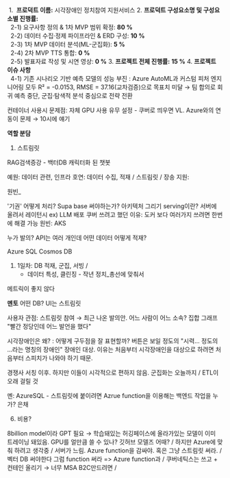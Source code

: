  1.  **프로덕트 이름:** 시각장애인 정치참여 지원서비스
2. **프로덕트 구성요소명 및 구성요소별 진행률:**  
      2-1) 요구사항 정의 & 1차 MVP 범위 확정: **80 %**  
      2-2) 데이터 수집·정제 파이프라인 & ERD 구성: **10 %**  
      2-3) 1차 MVP 데이터 분석(ML-군집화): **5 %**  
      2-4) 2차 MVP TTS 통합: **0 %**  
      2-5) 발표자료 작성 및 시연 영상: **0 %**
3. **프로젝트 전체 진행률:** **15 %**
4. **프로젝트 이슈 사항**  
      4-1) 기존 시나리오 기반 예측 모델의 성능 부진 : Azure AutoML과 커스텀 피처 엔지니어링 모두 R² = -0.0153, RMSE = 37.16(교차검증)으로 목표치 미달 → 팀 합의로 회귀 예측 중단, 군집·탐색적 분석 중심으로 전략 전환

컨테이너 사용시 문제점: 자체 GPU 사용 유무 설정 - 쿠버로 띄우면 VL. Azure와의 연동이 문제 → 10시에 얘기

**역할 분담**

1. 스트림릿


RAG검색증강 - 백터DB
캐릭터화 된 챗봇

예원: 데이터 관련, 인프라
호연: 데이터 수집, 적재 / 스트림릿 / 장송
지원: 

원빈_

'기권' 어떻게 처리?
Supa base 써야하는가? 
아키텍처 그리기
serving이란? 서버에 올려서 레이턴시 ex) LLM 배포
쿠버 쓰려고 했던 이유: 도커 보다 여러가지 쓰려면 한번에 해결 가능
원빈: AKS

누가 발의? API는 여러 개인데 어떤 데이터 어떻게 적재?

Azure SQL
Cosmos DB

1. 1일차: DB 적재, 군집, 서빙 / 
     - 데이터 특성, 클린징 - 작년 정치_총선에 맞춰서 


메트릭이 좋지 않다

**멘토**
어떤 DB?
UI는 스트림릿

사용자 관점: 스트림릿 참여 → 최근 나온 발의안. 어느 사람이 어느 소속? 집합 그래프 "빨간 정당인데 어느 발언을 했다"

시각장애인은 왜? : 어떻게 구두점을 잘 표현할까? 버튼은 보일 정도의 "시력... 정도의 ...라는 명칭의 장애인" 장애인 대상. 이유는 처음부터 시각장애인을 대상으로 하려면 처음부터 스피치가 나와야 하기 때문. 

경쟁사 서칭 이후. 하지만 이들이 시각적으로 편하지 않음. 
군집화는 오늘까지 / ETL이 오래 걸릴 것

멘: AzureSQL - 스트림릿에 붙이려면 Azrue function을 이용해는 백엔드 작업을 누가? 은채

6. 비용?

8billion model이라 GPT 필요 → 학습돼있는 허깅페이스에 올라가있는 모델이 이미 트레이닝 돼있음. GPU를 얼만큼 쓸 수 있나? 깃허브 모델즈 어때?  / 하지만 Azure에 맞춰 하려고 생각중 / 서버가 느림. Azure function을 감싸야. 혹은 그냥 스트림릿 써라. / 벡터 DB 써야한다 그럼 function 써라
=> Azure function과 / 쿠버네틱스는 쓰고 + 컨테인 올리기 → 너무  MSA B2C만드려면 / 